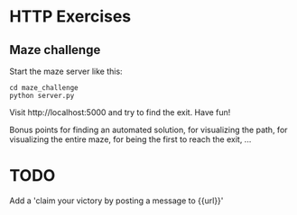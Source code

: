 # HTTP Exercises

## Maze challenge

Start the maze server like this:

	cd maze_challenge
	python server.py

Visit http://localhost:5000 and try to find the exit.
Have fun!

Bonus points for finding an automated solution, for visualizing the path, for visualizing the entire maze,
for being the first to reach the exit, ...

# TODO

Add a 'claim your victory by posting a message to {{url}}'

